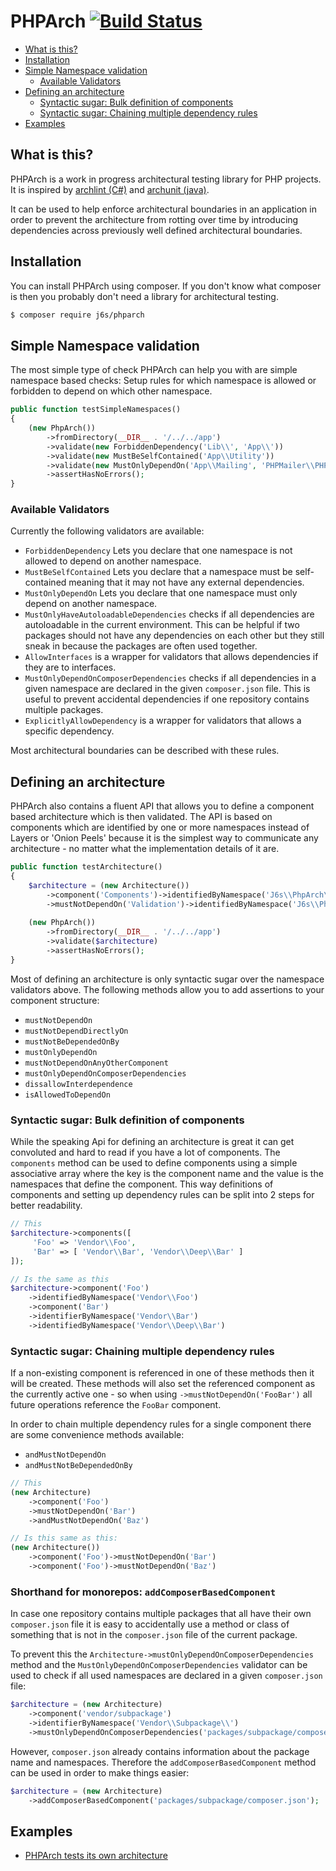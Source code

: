 # PHPArch [![Build Status](https://travis-ci.org/j6s/phparch.svg?branch=development)](https://travis-ci.org/j6s/phparch)

- [What is this?](#what-is-this)
- [Installation](#installation)
- [Simple Namespace validation](#simple-namespace-validation)
    - [Available Validators](#available-validators)
- [Defining an architecture](#defining-an-architecture)
    - [Syntactic sugar: Bulk definition of components](#syntactic-sugar-bulk-definition-of-components)
    - [Syntactic sugar: Chaining multiple dependency rules](#syntactic-sugar-chaining-multiple-dependency-rules)
- [Examples](#examples)
## What is this?

PHPArch is a work in progress architectural testing library for PHP projects.
It is inspired by [archlint (C#)](https://gitlab.com/iternity/archlint.cs)
and [archunit (java)](https://github.com/TNG/ArchUnit).

It can be used to help enforce architectural boundaries in an application in order
to prevent the architecture from rotting over time by introducing dependencies across
previously well defined architectural boundaries.

## Installation

You can install PHPArch using composer.
If you don't know what composer is then you probably don't need a library for architectural testing.

```bash
$ composer require j6s/phparch
```

## Simple Namespace validation

The most simple type of check PHPArch can help you with are simple namespace based checks:
Setup rules for which namespace is allowed or forbidden to depend on which other namespace.

```php
public function testSimpleNamespaces()
{
    (new PhpArch())
        ->fromDirectory(__DIR__ . '/../../app')
        ->validate(new ForbiddenDependency('Lib\\', 'App\\'))
        ->validate(new MustBeSelfContained('App\\Utility'))
        ->validate(new MustOnlyDependOn('App\\Mailing', 'PHPMailer\\PHPMailer'))
        ->assertHasNoErrors();
}
```

### Available Validators
Currently the following validators are available:
- `ForbiddenDependency` Lets you declare that one namespace is not allowed to depend on another namespace.
- `MustBeSelfContained` Lets you declare that a namespace must be self-contained meaning that it may not have
  any external dependencies.
- `MustOnlyDependOn` Lets you declare that one namespace must only depend on another namespace.
- `MustOnlyHaveAutoloadableDependencies` checks if all dependencies are autoloadable in the current environment.
  This can be helpful if two packages should not have any dependencies on each other but they still sneak in because
  the packages are often used together.
- `AllowInterfaces` is a wrapper for validators that allows dependencies if they are to interfaces.
- `MustOnlyDependOnComposerDependencies` checks if all dependencies in a given namespace are declared in the given
  `composer.json` file. This is useful to prevent accidental dependencies if one repository contains multiple packages.
- `ExplicitlyAllowDependency` is a wrapper for validators that allows a specific dependency.

Most architectural boundaries can be described with these rules.

## Defining an architecture

PHPArch also contains a fluent API that allows you to define a component based architecture which is then validated.
The API is based on components which are identified by one or more namespaces instead of Layers or 'Onion Peels' because
it is the simplest way to communicate any architecture - no matter what the implementation details of it are.

```php
public function testArchitecture()
{
    $architecture = (new Architecture())
        ->component('Components')->identifiedByNamespace('J6s\\PhpArch\\Component')
        ->mustNotDependOn('Validation')->identifiedByNamespace('J6s\\PhpArch\\Validation');
    
    (new PhpArch())
        ->fromDirectory(__DIR__ . '/../../app')
        ->validate($architecture)
        ->assertHasNoErrors();
}
```

Most of defining an architecture is only syntactic sugar over the namespace validators above.
The following methods allow you to add assertions to your component structure:

- `mustNotDependOn`
- `mustNotDependDirectlyOn`
- `mustNotBeDependedOnBy`
- `mustOnlyDependOn`
- `mustNotDependOnAnyOtherComponent`
- `mustOnlyDependOnComposerDependencies`
- `dissallowInterdependence`
- `isAllowedToDependOn`

### Syntactic sugar: Bulk definition of components

While the speaking Api for defining an architecture is great it can get convoluted and
hard to read if you have a lot of components. The `components` method can be used to define 
components using a simple associative array where the key is the component name and the
value is the namespaces that define the component. This way definitions of components and
setting up dependency rules can be split into 2 steps for better readability.

```php
// This
$architecture->components([
     'Foo' => 'Vendor\\Foo',
     'Bar' => [ 'Vendor\\Bar', 'Vendor\\Deep\\Bar' ]
]);

// Is the same as this
$architecture->component('Foo')
    ->identifiedByNamespace('Vendor\\Foo')
    ->component('Bar')
    ->identifierByNamespace('Vendor\\Bar')
    ->identifiedByNamespace('Vendor\\Deep\\Bar')
```

### Syntactic sugar: Chaining multiple dependency rules
If a non-existing component is referenced in one of these methods then it will be created.
These methods will also set the referenced component as the currently active one - so when using
`->mustNotDependOn('FooBar')` all future operations reference the `FooBar` component.

In order to chain multiple dependency rules for a single component there are some convenience
methods available:

- `andMustNotDependOn`
- `andMustNotBeDependedOnBy`

```php
// This
(new Architecture)
    ->component('Foo')
    ->mustNotDependOn('Bar')
    ->andMustNotDependOn('Baz')

// Is this same as this:
(new Architecture())
    ->component('Foo')->mustNotDependOn('Bar')
    ->component('Foo')->mustNotDependOn('Baz')
```

### Shorthand for monorepos: `addComposerBasedComponent`

In case one repository contains multiple packages that all have their own `composer.json`
file it is easy to accidentally use a method or class of something that is not in the `composer.json`
file of the current package.

To prevent this the `Architecture->mustOnlyDependOnComposerDependencies` method and the 
`MustOnlyDependOnComposerDependencies` validator can be used to check if all used namespaces are
declared in a given `composer.json` file:

```php
$architecture = (new Architecture)
    ->component('vendor/subpackage')
    ->identifierByNamespace('Vendor\\Subpackage\\')
    ->mustOnlyDependOnComposerDependencies('packages/subpackage/composer.json');
```

However, `composer.json` already contains information about the package name and namespaces.
Therefore the `addComposerBasedComponent` method can be used in order to make
things easier:

```php
$architecture = (new Architecture)
    ->addComposerBasedComponent('packages/subpackage/composer.json');
```

## Examples

- [PHPArch tests its own architecture](./tests/ArchitectureTest.php)
